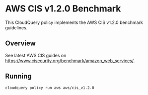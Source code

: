 # AWS CIS v1.2.0 Benchmark

This CloudQuery policy implements the AWS CIS v1.2.0 benchmark guidelines.

## Overview

See latest AWS CIS guides on https://www.cisecurity.org/benchmark/amazon_web_services/.

## Running

```
cloudquery policy run aws aws/cis_v1.2.0
```